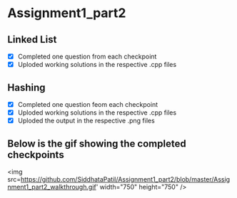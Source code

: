 # Assignment1_part2

## Linked List
* [x]  Completed one question from each checkpoint
* [x]  Uploded working solutions in the respective .cpp files

## Hashing
* [x]  Completed one question feom each checkpoint
* [x]  Uploded working solutions in the respective .cpp files
* [x]  Uploded the output in the respective .png files

## Below is the gif showing the completed checkpoints
<img src=https://github.com/SiddhataPatil/Assignment1_part2/blob/master/Assignment1_part2_walkthrough.gif' width="750" height="750" />
